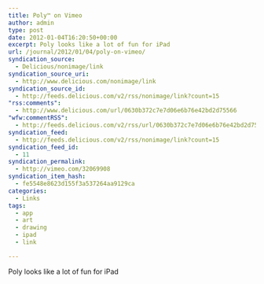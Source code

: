```yaml
---
title: Poly™ on Vimeo
author: admin
type: post
date: 2012-01-04T16:20:50+00:00
excerpt: Poly looks like a lot of fun for iPad
url: /journal/2012/01/04/poly-on-vimeo/
syndication_source:
  - Delicious/nonimage/link
syndication_source_uri:
  - http://www.delicious.com/nonimage/link
syndication_source_id:
  - http://feeds.delicious.com/v2/rss/nonimage/link?count=15
"rss:comments":
  - http://www.delicious.com/url/0630b372c7e7d06e6b76e42bd2d75566
"wfw:commentRSS":
  - http://feeds.delicious.com/v2/rss/url/0630b372c7e7d06e6b76e42bd2d75566
syndication_feed:
  - http://feeds.delicious.com/v2/rss/nonimage/link?count=15
syndication_feed_id:
  - 11
syndication_permalink:
  - http://vimeo.com/32069908
syndication_item_hash:
  - fe5548e8623d155f3a537264aa9129ca
categories:
  - Links
tags:
  - app
  - art
  - drawing
  - ipad
  - link

---
```

Poly looks like a lot of fun for iPad